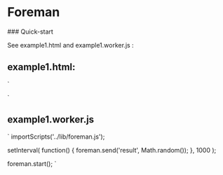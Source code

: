 Foreman
=======

### Quick-start

See example1.html and example1.worker.js :

## example1.html:
`
<script src="../lib/foreman.js"></script>
<script>
    foreman
        .use('example1.worker.js')
        .on( 'result', function(data) {
            document.getElementById('log').innerHTML += data + '<br />';
        })
        .start();
    
</script>
`
## example1.worker.js
`
importScripts('../lib/foreman.js');

setInterval( function() {
    foreman.send('result', Math.random());
}, 1000 );

foreman.start();
`

